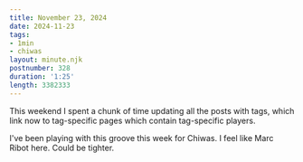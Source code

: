 ```yaml
---
title: November 23, 2024
date: 2024-11-23
tags:
- 1min
- chiwas
layout: minute.njk
postnumber: 328
duration: '1:25'
length: 3382333
---
```

This weekend I spent a chunk of time updating all the posts with tags, which link now to tag-specific pages which contain tag-specific players. 

I've been playing with this groove this week for Chiwas. I feel like Marc Ribot here. Could be tighter.